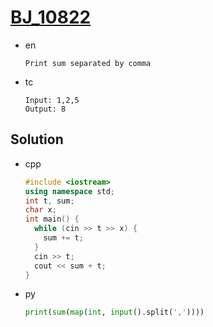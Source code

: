 # [BJ_10822](https://acmicpc.net/problem/10822)

* en

  ```en
  Print sum separated by comma
  ```

* tc

  ```tc
  Input: 1,2,5
  Output: 8
  ```

## Solution

* cpp

  ```cpp
  #include <iostream>
  using namespace std;
  int t, sum;
  char x;
  int main() {
    while (cin >> t >> x) {
      sum += t;
    }
    cin >> t;
    cout << sum + t;
  }
  ```

* py

  ```py
  print(sum(map(int, input().split(','))))
  ```

